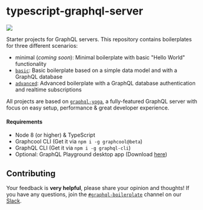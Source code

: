 # typescript-graphql-server

![](https://imgur.com/eMpNw0e.png)

Starter projects for GraphQL servers. This repository contains boilerplates for three different scenarios:

- minimal (_coming soon_): Minimal boilerplate with basic "Hello World" functionality
- [`basic`](./basic): Basic boilerplate based on a simple data model and with a GraphQL database
- [`advanced`](./advanced): Advanced boilerplate with a GraphQL database authentication and realtime subscriptions

All projects are based on [`graphql-yoga`](https://github.com/graphcool/graphql-yoga/), a fully-featured GraphQL server with focus on easy setup, performance & great developer experience.

#### Requirements

* Node 8 (or higher) & TypeScript
* Graphcool CLI (Get it via `npm i -g graphcool@beta`)
* GraphQL CLI (Get it via `npm i -g graphql-cli`)
* Optional: GraphQL Playground desktop app (Download [here](https://github.com/graphcool/graphql-playground/releases))

## Contributing

Your feedback is **very helpful**, please share your opinion and thoughts! If you have any questions, join the [`#graphql-boilerplate`](https://graphcool.slack.com/messages/graphql-boilerplate) channel on our [Slack](https://graphcool.slack.com/).
